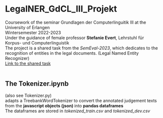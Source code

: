# LegalNER_GdCL_III_Projekt
Coursework of the seminar Grundlagen der Computerlinguitik III at the University of Erlangen <br>
Wintersemester 2022-2023 <br>
Under the guidance of female professor <b>Stefanie Evert</b>, Lehrstuhl für Korpus- und Computerlinguistik<br>
The project is a shared task from the <i>SemEval-2023</i>, which dedicates to the recognition of entities in the legal documents. (Legal Named Entity Recognizer)<br>
[Link to the shared task](https://sites.google.com/view/legaleval/home?pli=1)<br><br>

## The Tokenizer.ipynb
(also see Tokenizer.py) <br> 
adapts a TreebankWordTokenizer to convert the annotated judgement texts from the <b> javascript objects (json) </b> into <b> pandas dataframes </b> <br>
The dataframes are stored in <i> tokenized_train.csv </i> and <i> tokenized_dev.csv </i>
